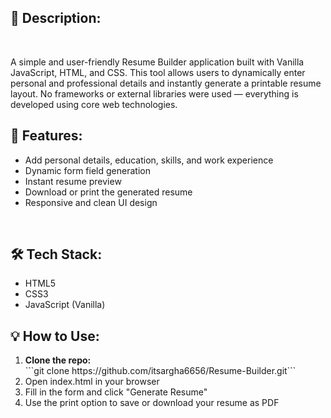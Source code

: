 <h2><b>📌 Description:</b></h2>
<br><p>A simple and user-friendly Resume Builder application built with Vanilla JavaScript, HTML, and CSS. This tool allows users to dynamically enter personal and professional details and instantly generate a printable resume layout. No frameworks or external libraries were used — everything is developed using core web technologies.</p>

<h2><b>🚀 Features:</b></h2>
<ul>
  
<li>Add personal details, education, skills, and work experience</li>

<li>Dynamic form field generation</li>

<li>Instant resume preview</li>

<li>Download or print the generated resume</li>

<li>Responsive and clean UI design</li>
</ul>
<br>
<h2><b>🛠️ Tech Stack:</b></h2>

<ul>
<li>HTML5</li>
<li>CSS3</li>
<li>JavaScript (Vanilla)</li>
</ul>


<h2><b>💡 How to Use:</b></h2>
<ol>
  <li><b>Clone the repo:</b></li>
  ```git clone https://github.com/itsargha6656/Resume-Builder.git```
  <li>Open index.html in your browser</li>
  <li>Fill in the form and click "Generate Resume"</li>
  <li>Use the print option to save or download your resume as PDF</li>

</ol>





